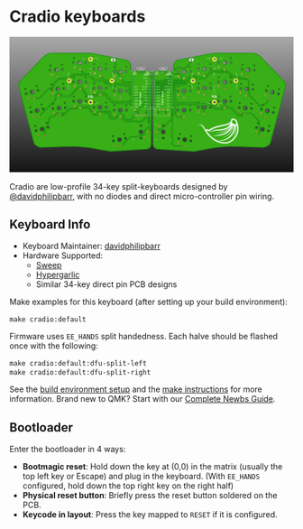 # Cradio keyboards

![Cradio](https://github.com/davidphilipbarr/hypergolic/raw/main/hypergarlic/ht.png)

Cradio are low-profile 34-key split-keyboards designed by [@davidphilipbarr](https://github.com/davidphilipbarr), with no diodes and direct micro-controller pin wiring.


## Keyboard Info

* Keyboard Maintainer: [davidphilipbarr](https://github.com/davidphilipbarr)
* Hardware Supported:
    * [Sweep](https://github.com/davidphilipbarr/Sweep)
    * [Hypergarlic](https://github.com/davidphilipbarr/hypergolic/tree/main/hypergarlic)
    * Similar 34-key direct pin PCB designs

Make examples for this keyboard (after setting up your build environment):

    make cradio:default

Firmware uses `EE_HANDS` split handedness. Each halve should be flashed once with the following:

    make cradio:default:dfu-split-left
    make cradio:default:dfu-split-right

See the [build environment setup](https://docs.qmk.fm/#/getting_started_build_tools) and the [make instructions](https://docs.qmk.fm/#/getting_started_make_guide) for more information. Brand new to QMK? Start with our [Complete Newbs Guide](https://docs.qmk.fm/#/newbs).

## Bootloader

Enter the bootloader in 4 ways:

* **Bootmagic reset**: Hold down the key at (0,0) in the matrix (usually the top left key or Escape) and plug in the keyboard. (With `EE_HANDS` configured, hold down the top right key on the right half)
* **Physical reset button**: Briefly press the reset button soldered on the PCB.
* **Keycode in layout**: Press the key mapped to `RESET` if it is configured.

